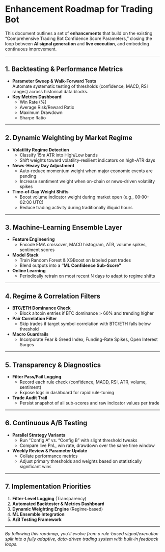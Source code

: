 # Enhancement Roadmap for Trading Bot

This document outlines a set of **enhancements** that build on the existing “Comprehensive Trading Bot Confidence Score Parameters,” closing the loop between **AI signal generation** and **live execution**, and embedding continuous improvement.

---

## 1. Backtesting & Performance Metrics

- **Parameter Sweep & Walk-Forward Tests**  
  Automate systematic testing of thresholds (confidence, MACD, RSI ranges) across historical data blocks.  
- **Key Metrics Dashboard**  
  - Win Rate (%)  
  - Average Risk/Reward Ratio  
  - Maximum Drawdown  
  - Sharpe Ratio  

---

## 2. Dynamic Weighting by Market Regime

- **Volatility Regime Detection**  
  - Classify 15m ATR into High/Low bands  
  - Shift weights toward volatility-resilient indicators on high-ATR days  
- **News-Heavy Day Adjustment**  
  - Auto-reduce momentum weight when major economic events are pending  
  - Increase sentiment weight when on-chain or news-driven volatility spikes  
- **Time-of-Day Weight Shifts**  
  - Boost volume indicator weight during market open (e.g., 00:00–02:00 UTC)  
  - Reduce trading activity during traditionally illiquid hours  

---

## 3. Machine-Learning Ensemble Layer

- **Feature Engineering**  
  - Encode EMA crossover, MACD histogram, ATR, volume spikes, sentiment scores  
- **Model Stack**  
  - Train Random Forest & XGBoost on labeled past trades  
  - Blend outputs into a **“ML Confidence Sub-Score”**  
- **Online Learning**  
  - Periodically retrain on most recent N days to adapt to regime shifts  

---

## 4. Regime & Correlation Filters

- **BTC/ETH Dominance Check**  
  - Block altcoin entries if BTC dominance > 60% and trending higher  
- **Pair Correlation Filter**  
  - Skip trades if target symbol correlation with BTC/ETH falls below threshold  
- **Macro Guardrails**  
  - Incorporate Fear & Greed Index, Funding-Rate Spikes, Open Interest Surges  

---

## 5. Transparency & Diagnostics

- **Filter Pass/Fail Logging**  
  - Record each rule check (confidence, MACD, RSI, ATR, volume, sentiment)  
  - Expose logs in dashboard for rapid rule-tuning  
- **Trade Audit Trail**  
  - Persist snapshot of all sub-scores and raw indicator values per trade  

---

## 6. Continuous A/B Testing

- **Parallel Strategy Variants**  
  - Run “Config A” vs. “Config B” with slight threshold tweaks  
  - Compare live PnL, win rate, drawdown over the same time window  
- **Weekly Review & Parameter Update**  
  - Collate performance metrics  
  - Adjust primary thresholds and weights based on statistically significant wins  

---

## 7. Implementation Priorities

1. **Filter-Level Logging** (Transparency)  
2. **Automated Backtester & Metrics Dashboard**  
3. **Dynamic Weighting Engine** (Regime-based)  
4. **ML Ensemble Integration**  
5. **A/B Testing Framework**  

---

*By following this roadmap, you’ll evolve from a rule-based signal/execution split into a fully adaptive, data-driven trading system with built-in feedback loops.*  
